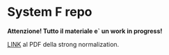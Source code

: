 # System F repo

**Attenzione! Tutto il materiale e` un work in progress!**

[LINK](strong-norm.pdf) al PDF della strong normalization.

